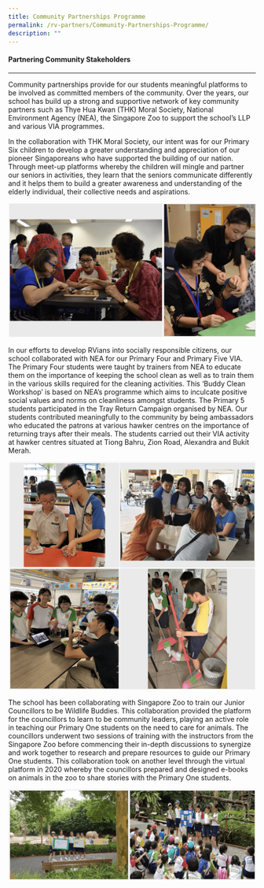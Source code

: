 ```yaml
---
title: Community Partnerships Programme
permalink: /rv-partners/Community-Partnerships-Programme/
description: ""
---
```

#### Partnering Community Stakeholders
---------------------------------

Community partnerships provide for our students meaningful platforms to be involved as committed members of the community. Over the years, our school has build up a strong and supportive network of key community partners such as Thye Hua Kwan (THK) Moral Society, National Environment Agency (NEA), the Singapore Zoo to support the school’s LLP and various VIA programmes.  

In the collaboration with THK Moral Society, our intent was for our Primary Six children to develop a greater understanding and appreciation of our pioneer Singaporeans who have supported the building of our nation. Through meet-up platforms whereby the children will mingle and partner our seniors in activities, they learn that the seniors communicate differently and it helps them to build a greater awareness and understanding of the elderly individual, their collective needs and aspirations.

![](/images/RV%20Partners/Community%20Partners%20Programme/photo_6235498026902860394_w.png)

In our efforts to develop RVians into socially responsible citizens, our school collaborated with NEA for our Primary Four and Primary Five VIA. The Primary Four students were taught by trainers from NEA to educate them on the importance of keeping the school clean as well as to train them in the various skills required for the cleaning activities. This ‘Buddy Clean Workshop’ is based on NEA’s programme which aims to inculcate positive social values and norms on cleanliness amongst students. The Primary 5 students participated in the Tray Return Campaign organised by NEA. Our students contributed meaningfully to the community by being ambassadors who educated the patrons at various hawker centres on the importance of returning trays after their meals. The students carried out their VIA activity at hawker centres situated at Tiong Bahru, Zion Road, Alexandra and Bukit Merah.

![](/images/RV%20Partners/Community%20Partners%20Programme/photo_6235498026902860396_w.png)

The school has been collaborating with Singapore Zoo to train our Junior Councillors to be Wildlife Buddies. This collaboration provided the platform for the councillors to learn to be community leaders, playing an active role in teaching our Primary One students on the need to care for animals. The councillors underwent two sessions of training with the instructors from the Singapore Zoo before commencing their in-depth discussions to synergize and work together to research and prepare resources to guide our Primary One students. This collaboration took on another level through the virtual platform in 2020 whereby the councillors prepared and designed e-books on animals in the zoo to share stories with the Primary One students.

![](/images/RV%20Partners/Community%20Partners%20Programme/photo_6235498026902860397_w.png)